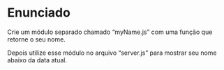 # Enunciado

Crie um módulo separado chamado “myName.js” com uma função que retorne o seu nome.

Depois utilize esse módulo no arquivo “server.js” para mostrar seu nome abaixo da data atual.
